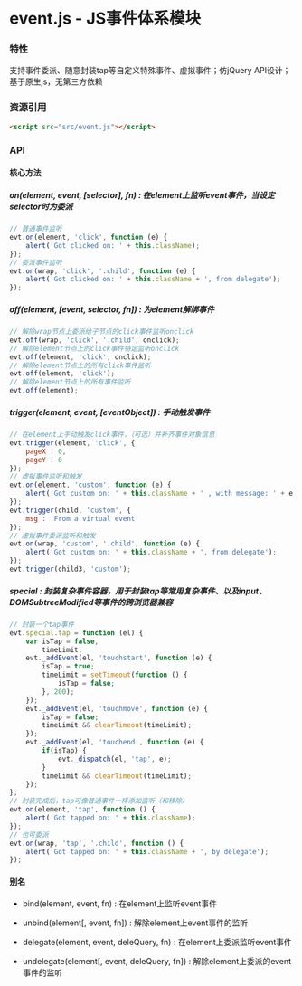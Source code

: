 # event.js - JS事件体系模块

### 特性

支持事件委派、随意封装tap等自定义特殊事件、虚拟事件；仿jQuery API设计；基于原生js，无第三方依赖

### 资源引用

``` html
<script src="src/event.js"></script>
```

### API

#### 核心方法

##### on(element, event, \[selector\], fn) : 在element上监听event事件，当设定selector时为委派

```javascript
// 普通事件监听
evt.on(element, 'click', function (e) {
    alert('Got clicked on: ' + this.className);
});
// 委派事件监听
evt.on(wrap, 'click', '.child', function (e) {
    alert('Got clicked on: ' + this.className + ', from delegate');
});
```

##### off(element, \[event, selector, fn\]) : 为element解绑事件

```javascript
// 解除wrap节点上委派给子节点的click事件监听onclick
evt.off(wrap, 'click', '.child', onclick);
// 解除element节点上的click事件特定监听onclick
evt.off(element, 'click', onclick);
// 解除element节点上的所有click事件监听
evt.off(element, 'click');
// 解除element节点上的所有事件监听
evt.off(element);
```

##### trigger(element, event, \[eventObject\]) : 手动触发事件

```javascript
// 在element上手动触发click事件，（可选）并补齐事件对象信息
evt.trigger(element, 'click', {
    pageX : 0,
    pageY : 0
});
// 虚拟事件监听和触发
evt.on(element, 'custom', function (e) {
    alert('Got custom on: ' + this.className + ' , with message: ' + e.msg);
});
evt.trigger(child, 'custom', {
    msg : 'From a virtual event'
});
// 虚拟事件委派监听和触发
evt.on(wrap, 'custom', '.child', function (e) {
    alert('Got custom on: ' + this.className + ', from delegate');
});
evt.trigger(child3, 'custom');
```

##### special : 封装复杂事件容器，用于封装tap等常用复杂事件、以及input、DOMSubtreeModified等事件的跨浏览器兼容

```javascript
// 封装一个tap事件
evt.special.tap = function (el) {
    var isTap = false,
        timeLimit;
    evt._addEvent(el, 'touchstart', function (e) {
        isTap = true;
        timeLimit = setTimeout(function () {
            isTap = false;
        }, 200);
    });
    evt._addEvent(el, 'touchmove', function (e) {
        isTap = false;
        timeLimit && clearTimeout(timeLimit);
    });
    evt._addEvent(el, 'touchend', function (e) {
        if(isTap) {
            evt._dispatch(el, 'tap', e);
        }
        timeLimit && clearTimeout(timeLimit);
    });
};
// 封装完成后，tap可像普通事件一样添加监听（和移除）
evt.on(element, 'tap', function () {
    alert('Got tapped on: ' + this.className);
});
// 也可委派
evt.on(wrap, 'tap', '.child', function () {
    alert('Got tapped on: ' + this.className + ', by delegate');
});
```

#### 别名

- bind(element, event, fn) : 在element上监听event事件

- unbind(element\[, event, fn\]) : 解除element上event事件的监听

- delegate(element, event, deleQuery, fn) : 在element上委派监听event事件

- undelegate(element\[, event, deleQuery, fn\]) : 解除element上委派的event事件的监听